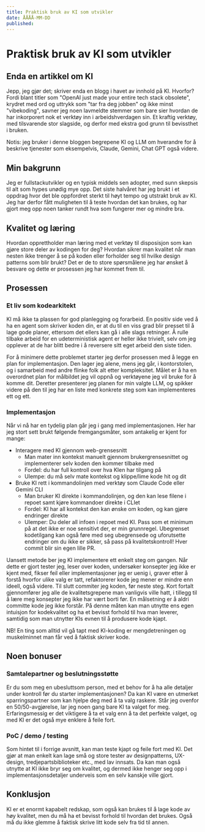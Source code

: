```yaml
---
title: Praktisk bruk av KI som utvikler
date: ÅÅÅÅ-MM-DD
published:
---
```


# Praktisk bruk av KI som utvikler

## Enda en artikkel om KI

Jepp, jeg gjør det; skriver enda en blogg i havet av innhold på KI. Hvorfor? Fordi blant titler som "OpenAI just made your entire tech stack obsolete", krydret med ord og uttrykk som "tar fra deg jobben" og ikke minst "vibekoding", savner jeg noen lavmeldte stemmer som bare sier hvordan de har inkorporert nok et verktøy inn i arbeidshverdagen sin. Et kraftig verktøy, med tilsvarende stor slagside, og derfor med ekstra god grunn til bevissthet i bruken.

Notis: jeg bruker i denne bloggen begrepene KI og LLM om hverandre for å beskrive tjenester som eksempelvis, Claude, Gemini, Chat GPT også videre.

## Min bakgrunn

Jeg er fullstackutvikler og en typisk middels sen adopter, med sunn skepsis til alt som hypes unødig mye opp. Det siste halvåret har jeg brukt i et oppdrag hvor det ble oppfordret sterkt til høyt tempo og utstrakt bruk av KI. Jeg har derfor fått muligheten til å teste hvordan det kan brukes, og har gjort meg opp noen tanker rundt hva som fungerer mer og mindre bra.

## Kvalitet og læring

Hvordan opprettholder man læring med et verktøy til disposisjon som kan gjøre store deler av kodingen for deg? Hvordan sikrer man kvalitet når man nesten ikke trenger å se på koden eller forholder seg til hvilke design patterns som blir brukt? Det er de to store spørsmålene jeg har ønsket å besvare og dette er prosessen jeg har kommet frem til.

## Prosessen

### Et liv som kodearkitekt

KI må ikke ta plassen for god planlegging og forarbeid. En positiv side ved å ha en agent som skriver koden din, er at du til en viss grad blir presset til å lage gode planer, ettersom det ellers kan gå i alle slags retninger. Å rulle tilbake arbeid for en udeterministisk agent er heller ikke trivielt, selv om jeg opplever at de har blitt bedre i å reversere sitt eget arbeid den siste tiden.

For å minimere dette problemet starter jeg derfor prosessen med å legge en plan for implementasjon. Den lager jeg alene, mens jeg går, i kontorstolen, og i samarbeid med andre flinke folk alt etter kompleksitet. Målet er å ha en overordnet plan for målbildet jeg vil oppnå og verktøyene jeg vil bruke for å komme dit. Deretter presenterer jeg planen for min valgte LLM, og spikker videre på den til jeg har en liste med konkrete steg som kan implementeres ett og ett.

### Implementasjon

Når vi nå har en tydelig plan går jeg i gang med implementasjonen. Her har jeg stort sett brukt følgende fremgangsmåter, som antakelig er kjent for mange:

- Interagere med KI gjennom web-grensesnitt
  - Man mater inn kontekst manuelt gjennom brukergrensesnittet og implementerer selv koden den kommer tilbake med
  - Fordel: du har full kontroll over hva KIen har tilgang på
  - Ulempe: du må selv mate kontekst og klippe/lime kode hit og dit
- Bruke KI rett i kommandolinjen med verktøy som Claude Code eller Gemini CLI
  - Man bruker KI direkte i kommandolinjen, og den kan lese filene i repoet samt kjøre kommandoer direkte i CLIet
  - Fordel: KI har all kontekst den kan ønske om koden, og kan gjøre endringer direkte
  - Ulemper: Du deler all infoen i repoet med KI. Pass som et minimum på at det ikke er noe sensitivt der, er min grunnregel. Ubegrenset kodetilgang kan også føre med seg ubegrensede og uforutsette endringer om du ikke er sikker, så pass på kvalitetskontroll! Hver commit blir sin egen lille PR.

Uansett metode ber jeg KI implementere ett enkelt steg om gangen. Når dette er gjort tester jeg, leser over koden, undersøker konsepter jeg ikke er kjent med, fikser feil eller implementasjoner jeg er uenig i, graver etter å forstå hvorfor ulike valg er tatt, refaktorerer kode jeg mener er mindre enn ideell, også videre. Til slutt commiter jeg koden, før neste steg. Kort fortalt gjennomfører jeg alle de kvalitetsgrepene man vanligvis ville hatt, i tillegg til å lære meg konsepter jeg ikke har vært borti før. En målsetning er å aldri committe kode jeg ikke forstår. På denne måten kan man utnytte ens egen intuisjon for kodekvalitet og ha et bevisst forhold til hva man leverer, samtidig som man utnytter KIs evnen til å produsere kode kjapt.

NB! En ting som alltid vil gå tapt med KI-koding er mengdetreningen og muskelminnet man får ved å faktisk skriver kode.

## Noen bonuser

### Samtalepartner og beslutningsstøtte

Er du som meg en ubesluttsom person, med et behov for å ha alle detaljer under kontroll før du starter implementasjonen? Da kan KI være en utmerket sparringspartner som kan hjelpe deg med å ta valg raskere. Står jeg ovenfor en 50/50-avgjørelse, lar jeg noen gang bare KI ta valget for meg. Erfaringsmessig er det viktigere å ta et valg enn å ta det perfekte valget, og med KI er det også mye enklere å feile fort.

### PoC / demo / testing

Som hintet til i forrige avsnitt, kan man teste kjapt og feile fort med KI. Det gjør at man enkelt kan lage små og store tester av designpatterns, UX-design, tredjepartsbiblioteker etc., med lav innsats. Da kan man også utnytte at KI ikke bryr seg om kvalitet, og dermed ikke henger seg opp i implementasjonsdetaljer underveis som en selv kanskje ville gjort.

## Konklusjon

KI er et enormt kapabelt redskap, som også kan brukes til å lage kode av høy kvalitet, men du må ha et bevisst forhold til hvordan det brukes. Også må du ikke glemme å faktisk skrive litt kode selv fra tid til annen.
